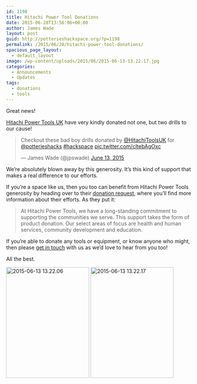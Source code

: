 ```yaml
---
id: 1198
title: Hitachi Power Tool Donations
date: 2015-06-28T13:56:06+00:00
author: James Wade
layout: post
guid: http://potterieshackspace.org/?p=1198
permalink: /2015/06/28/hitachi-power-tool-donations/
spacious_page_layout:
  - default_layout
image: /wp-content/uploads/2015/06/2015-06-13-13.22.17.jpg
categories:
  - Announcements
  - Updates
tags:
  - donations
  - tools
---
```

Great news!

[Hitachi Power Tools UK](https://twitter.com/HitachiToolsUK) have very kindly donated not one, but two drills to our cause!

<blockquote class="twitter-tweet" data-partner="tweetdeck">
  <p dir="ltr" lang="en">
    Checkout these bad boy drills donated by <a href="https://twitter.com/HitachiToolsUK">@HitachiToolsUK</a> for <a href="https://twitter.com/potterieshacks">@potterieshacks</a> <a href="https://twitter.com/hashtag/hackspace?src=hash">#hackspace</a> <a href="http://t.co/cItebAgOxc">pic.twitter.com/cItebAgOxc</a>
  </p>
  
  <p>
    — James Wade (@jpswade) <a href="https://twitter.com/jpswade/status/609716796665544704">June 13, 2015</a>
  </p>
</blockquote>



We&#8217;re absolutely blown away by this generosity. It&#8217;s this kind of support that makes a real difference to our efforts.

If you&#8217;re a space like us, then you too can benefit from Hitachi Power Tools generosity by heading over to their [donation request](http://www.hitachipowertools.com/index/company/donation-request.aspx), where you&#8217;ll find more information about their efforts. As they put it:

> At Hitachi Power Tools, we have a long-standing commitment to supporting the communities we serve. This support takes the form of product donation. Our select areas of focus are health and human services, community development and education.

If you&#8217;re able to donate any tools or equipment, or know anyone who might, then please [get in touch](/contact/) with us as we&#8217;d love to hear from you too!

All the best.

[<img class="alignnone size-medium wp-image-1201" src="http://potterieshackspace.org/wp-content/uploads/2015/06/2015-06-13-13.22.06-225x300.jpg" alt="2015-06-13 13.22.06" width="225" height="300" srcset="http://potterieshackspace.org/wp-content/uploads/2015/06/2015-06-13-13.22.06-225x300.jpg 225w, http://potterieshackspace.org/wp-content/uploads/2015/06/2015-06-13-13.22.06-768x1024.jpg 768w" sizes="(max-width: 225px) 100vw, 225px" />](http://potterieshackspace.org/wp-content/uploads/2015/06/2015-06-13-13.22.06.jpg) [<img class="alignnone size-medium wp-image-1202" src="http://potterieshackspace.org/wp-content/uploads/2015/06/2015-06-13-13.22.17-225x300.jpg" alt="2015-06-13 13.22.17" width="225" height="300" srcset="http://potterieshackspace.org/wp-content/uploads/2015/06/2015-06-13-13.22.17-225x300.jpg 225w, http://potterieshackspace.org/wp-content/uploads/2015/06/2015-06-13-13.22.17-768x1024.jpg 768w" sizes="(max-width: 225px) 100vw, 225px" />](http://potterieshackspace.org/wp-content/uploads/2015/06/2015-06-13-13.22.17.jpg)